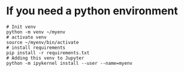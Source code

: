 # If you need a python environment
```
# Init venv
python -m venv ~/myenv
# activate venv
source ~/myenv/bin/activate
# install requirements
pip install -r requirements.txt 
# Adding this venv to Jupyter
python -m ipykernel install --user --name=myenv
```
